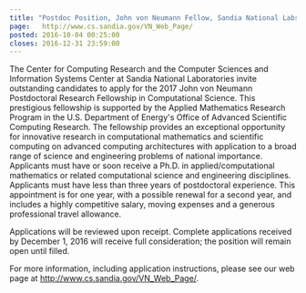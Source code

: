 ```yaml
---
title: "Postdoc Position, John von Neumann Fellow, Sandia National Labs"
page:   http://www.cs.sandia.gov/VN_Web_Page/
posted: 2016-10-04 00:25:00
closes: 2016-12-31 23:59:00
---
```


The Center for Computing Research and the Computer Sciences and Information Systems Center at Sandia National 
Laboratories invite outstanding candidates to apply for the 2017 John von Neumann Postdoctoral Research Fellowship in 
Computational Science.  This prestigious fellowship is supported by the Applied Mathematics Research Program in the U.S. 
Department of Energy's Office of Advanced Scientific Computing Research.  The fellowship provides an exceptional 
opportunity for innovative research in computational mathematics and scientific computing on advanced computing
architectures with application to a broad range of science and engineering problems of national importance.  Applicants 
must have or soon receive a Ph.D. in applied/computational mathematics or related computational science and engineering 
disciplines.  Applicants must have less than three years of postdoctoral experience.  This appointment is for one year, 
with a possible renewal for a second year, and includes a highly competitive salary, moving expenses and a generous 
professional travel allowance.

Applications will be reviewed upon receipt. Complete applications received by December 1, 2016 will receive full 
consideration; the position will remain open until filled.

For more information, including application instructions, please see our web page at http://www.cs.sandia.gov/VN_Web_Page/.
